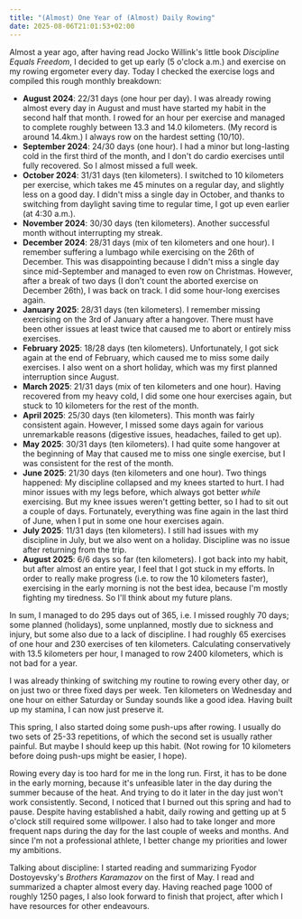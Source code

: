 ```yaml
---
title: "(Almost) One Year of (Almost) Daily Rowing"
date: 2025-08-06T21:01:53+02:00
---
```


Almost a year ago, after having read Jocko Willink's little book _Discipline Equals Freedom_, I decided to get up early (5 o'clock a.m.) and exercise on my rowing ergometer every day. Today I checked the exercise logs and compiled this rough monthly breakdown:

- **August 2024**: 22/31 days (one hour per day). I was already rowing almost every day in August and must have started my habit in the second half that month. I rowed for an hour per exercise and managed to complete roughly between 13.3 and 14.0 kilometers. (My record is around 14.4km.) I always row on the hardest setting (10/10).
- **September 2024**: 24/30 days (one hour). I had a minor but long-lasting cold in the first third of the month, and I don't do cardio exercises until fully recovered. So I almost missed a full week.
- **October 2024**: 31/31 days (ten kilometers). I switched to 10 kilometers per exercise, which takes me 45 minutes on a regular day, and slightly less on a good day. I didn't miss a single day in October, and thanks to switching from daylight saving time to regular time, I got up even earlier (at 4:30 a.m.).
- **November 2024**: 30/30 days (ten kilometers). Another successful month without interrupting my streak.
- **December 2024**: 28/31 days (mix of ten kilometers and one hour). I remember suffering a lumbago while exercising on the 26th of December. This was disappointing because I didn't miss a single day since mid-September and managed to even row on Christmas. However, after a break of two days (I don't count the aborted exercise on December 26th), I was back on track. I did some hour-long exercises again.
- **January 2025**: 28/31 days (ten kilometers). I remember missing exercising on the 3rd of January after a hangover. There must have been other issues at least twice that caused me to abort or entirely miss exercises.
- **February 2025**: 18/28 days (ten kilometers). Unfortunately, I got sick again at the end of February, which caused me to miss some daily exercises. I also went on a short holiday, which was my first planned interruption since August.
- **March 2025**: 21/31 days (mix of ten kilometers and one hour). Having recovered from my heavy cold, I did some one hour exercises again, but stuck to 10 kilometers for the rest of the month.
- **April 2025**: 25/30 days (ten kilometers). This month was fairly consistent again. However, I missed some days again for various unremarkable reasons (digestive issues, headaches, failed to get up).
- **May 2025**: 30/31 days (ten kilometers). I had quite some hangover at the beginning of May that caused me to miss one single exercise, but I was consistent for the rest of the month.
- **June 2025**: 21/30 days (ten kilometers and one hour). Two things happened: My discipline collapsed and my knees started to hurt. I had minor issues with my legs before, which always got better _while_ exercising. But my knee issues weren't getting better, so I had to sit out a couple of days. Fortunately, everything was fine again in the last third of June, when I put in some one hour exercises again.
- **July 2025**: 11/31 days (ten kilometers). I still had issues with my discipline in July, but we also went on a holiday. Discipline was no issue after returning from the trip.
- **August 2025**: 6/6 days so far (ten kilometers). I got back into my habit, but after almost an entire year, I feel that I got stuck in my efforts. In order to really make progress (i.e. to row the 10 kilometers faster), exercising in the early morning is not the best idea, because I'm mostly fighting my tiredness. So I'll think about my future plans.

In sum, I managed to do 295 days out of 365, i.e. I missed roughly 70 days; some planned (holidays), some unplanned, mostly due to sickness and injury, but some also due to a lack of discipline. I had roughly 65 exercises of one hour and 230 exercises of ten kilometers. Calculating conservatively with 13.5 kilometers per hour, I managed to row 2400 kilometers, which is not bad for a year.

I was already thinking of switching my routine to rowing every other day, or on just two or three fixed days per week. Ten kilometers on Wednesday and one hour on either Saturday or Sunday sounds like a good idea. Having built up my stamina, I can now just preserve it.

This spring, I also started doing some push-ups after rowing. I usually do two sets of 25-33 repetitions, of which the second set is usually rather painful. But maybe I should keep up this habit. (Not rowing for 10 kilometers before doing push-ups might be easier, I hope).

Rowing every day is too hard for me in the long run. First, it has to be done in the early morning, because it's unfeasible later in the day during the summer because of the heat. And trying to do it later in the day just won't work consistently. Second, I noticed that I burned out this spring and had to pause. Despite having established a habit, daily rowing and getting up at 5 o'clock still required some willpower. I also had to take longer and more frequent naps during the day for the last couple of weeks and months. And since I'm not a professional athlete, I better change my priorities and lower my ambitions.

Talking about discipline: I started reading and summarizing Fyodor Dostoyevsky's _Brothers Karamazov_ on the first of May. I read and summarized a chapter almost every day. Having reached page 1000 of roughly 1250 pages, I also look forward to finish that project, after which I have resources for other endeavours.

